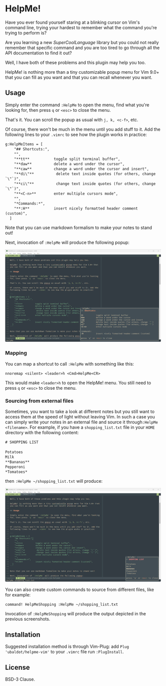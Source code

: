 # HelpMe!

Have you ever found yourself staring at a blinking cursor on Vim's command
line, trying your hardest to remember what the command you're trying to
perform is?

Are you learning a new _SuperCoolLanguage_ library but you could not really
remember that specific command and you are too tired to go through all the API
documentation to find it out?

Well, I have both of these problems and this plugin may help you too.

HelpMe! is nothing more than a tiny customizable popup menu for Vim 9.0+ that
you can fill as you want and that you can recall whenever you want.

## Usage

Simply enter the command `:HelpMe` to open the menu, find what you're looking
for, then press `q` or `<esc>` to close the menu.

That's it. You can scroll the popup as usual with `j, k, <c-f>`, etc.

Of course, there won't be much in the menu until you add stuff to it. Add the
following lines to your `.vimrc` to see how the plugin works in practice:

```
g:HelpMeItems = [
    "## Shortcuts:",
    "",
    "**tt**           toggle split terminal buffer",
    "**daw**          delete a word under the cursor",
    "**caw**          change a word under the cursor and insert",
    "**di\"**          delete text inside quotes (for others, change `\"`)",
    "**ci\"**          change text inside quotes (for others, change `\"`)",
    "**<C-n>**        enter multiple cursors mode",
    "",
    "*Commands:*",
    "**:H**           insert nicely formatted header comment (custom)",
  ]
```

Note that you can use markdown formalism to make your notes to stand out!

Next, invocation of `:HelpMe` will produce the following popup:

![helpme](/helpme_preview.png)

### Mapping

You can map a shortcut to call `:HelpMe` with something like this:

```
nnoremap <silent> <leader>h <Cmd>HelpMe<CR>
```

This would make `<leader>h` to open the HelpMe! menu. You still need to press
`q` or `<esc>` to close the menu.

### Sourcing from external files

Sometimes, you want to take a look at different notes but you still want to
access them at the speed of light without leaving Vim. In such a case you can
simply write your notes in an external file and source it
through`:HelpMe <filename>`. For example, if you have a `shopping_list.txt`
file in your `HOME` directory with the following content:

```
# SHOPPING LIST

Potatoes
Milk
**Bananas**
Pepperoni
*Tomatoes*
```

then `:HelpMe ~/shopping_list.txt` will produce:

![helpme](/shopping_list.png)

You can also create custom commands to source from different files, like for
example:

```
command! HelpMeShopping :HelpMe ~/shopping_list.txt
```

Invocation of `:HelpMeShopping` will produce the output depicted in the
previous screenshots.

## Installation

Suggested installation method is through Vim-Plug: add
`Plug 'ubaldot/helpme-vim'` to your `.vimrc` file run `:PlugInstall`.

## License

BSD-3 Clause.
